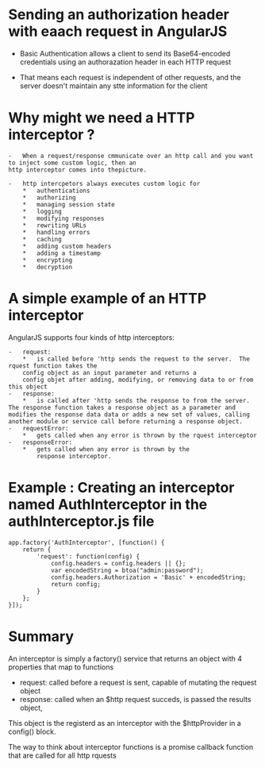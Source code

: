 Sending an authorization header with eaach request in AngularJS
=============================================================
-   Basic Authentication allows a client to send its Base64-encoded credentials using an authorazation header in each HTTP request

-   That means each request is independent of other requests, and the server doesn't maintain any
stte information for the client


Why might we need a HTTP interceptor ?
============================================================

    -   When a request/response cmmunicate over an http call and you want to inject some custom logic, then an 
    http interceptor comes into thepicture.

    -   http intercpetors always executes custom logic for
        *   authentications
        *   authorizing
        *   managing session state
        *   logging
        *   modifying responses
        *   rewriting URLs
        *   handling errors
        *   caching
        *   adding custom headers
        *   adding a timestamp
        *   encrypting
        *   decryption




A simple example of an HTTP interceptor
====================================================
AngularJS supports four kinds of http interceptors:

    -   request:
        *   is called before 'http sends the request to the server.  The rquest function takes the 
        config object as an input parameter and returns a 
        config objet after adding, modifying, or removing data to or from this object
    -   response:
        *   is called after 'http sends the response to from the server.  The response function takes a response object as a parameter and modifies the response data data or adds a new set of values, calling another module or service call before returning a response object.
    -   requestError:
        *   gets called when any error is thrown by the rquest interceptor
    -   responseError:
        *   gets called when any error is thrown by the
            response interceptor.


Example : Creating an interceptor named AuthInterceptor in the authInterceptor.js file
============================================================
```
app.factory('AuthInterceptor', [function() {
    return {
        'request': function(config) {
            config.headers = config.headers || {};
            var encodedString = btoa("admin:password");
            config.headers.Authorization = 'Basic' + encodedString;
            return config;
        }
    };
}]);
```

Summary
=========================================================================
An interceptor is simply a factory() service that returns an object with
4 properties that map to functions

*   request: called before a request  is sent, capable of mutating the request object
*   response: called when an $http request succeds, is passed the results object,

This object is the registerd as an interceptor with the $httpProvider in a config()
block.

The way to think about interceptor functions is a promise callback function that are called for 
all http rquests